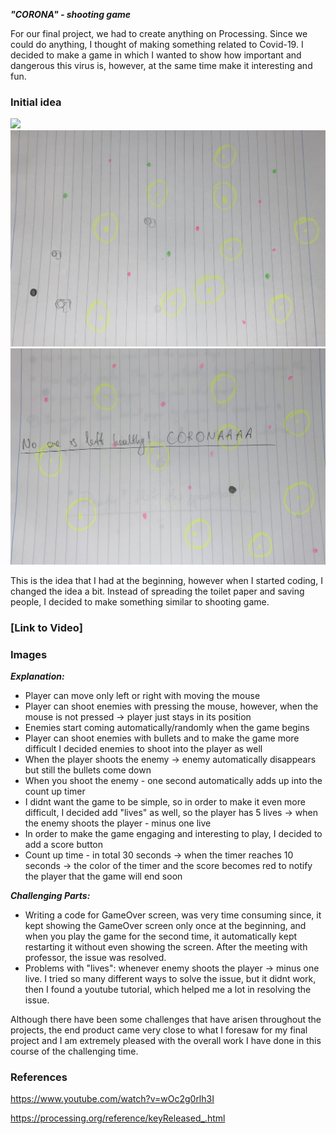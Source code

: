 ***"CORONA" - shooting game***

For our final project, we had to create anything on Processing. Since we could do anything, I thought of making something related to Covid-19. I decided to make a game in which I wanted to show how important and dangerous this virus is, however, at the same time make it interesting and fun. 

### Initial idea

![](corona1.png)
![](corona2.png)
![](corona3.png)

This is the idea that I had at the beginning, however when I started coding, I changed the idea a bit. Instead of spreading the toilet paper and saving people, I decided to make something similar to shooting game. 

### [Link to Video]


### Images


 ***Explanation:***
 - Player can move only left or right with moving the mouse 
 - Player can shoot enemies with pressing the mouse, however, when the mouse is not pressed -> player just stays in its position 
- Enemies start coming automatically/randomly when the game begins
- Player can shoot enemies with bullets and to make the game more difficult I decided enemies to shoot into the player as well 
 - When the player shoots the enemy -> enemy automatically disappears but still the bullets come down 
 - When you shoot the enemy - one second automatically adds up into the count up timer 
 - I didnt want the game to be simple, so in order to make it even more difficult, I decided add "lives" as well, so the player has 5 lives -> when the enemy shoots the player - minus one live
 - In order to make the game engaging and interesting to play, I decided to add a score button
 - Count up time - in total 30 seconds -> when the timer reaches 10 seconds -> the color of the timer and the score becomes red to notify the player that the game will end soon 
 
 
***Challenging  Parts:***
- Writing a code for GameOver screen, was very time consuming since, it kept showing the GameOver screen only once at the beginning, and when you play the game for the second time, it automatically kept restarting it without even showing the screen.  After the meeting with professor, the issue was resolved.
 - Problems with "lives": whenever enemy shoots the player -> minus one live. I tried so many different ways to solve the issue, but it didnt work, then I found a youtube tutorial, which helped me a lot in resolving the issue.
 
Although there have been some challenges that have arisen throughout the projects, the end product came very close to what I foresaw for my final project and I am extremely pleased with the overall work I have done in this course of the challenging time. 
 
 
### References
https://www.youtube.com/watch?v=wOc2g0rlh3I 

https://processing.org/reference/keyReleased_.html


 
